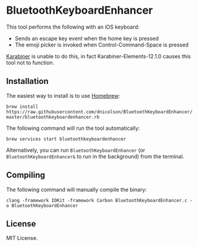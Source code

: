 # BluetoothKeyboardEnhancer

This tool performs the following with an iOS keyboard:

- Sends an escape key event when the home key is pressed
- The emoji picker is invoked when Control-Command-Space is pressed

[Karabiner](https://pqrs.org/osx/karabiner/) is unable to do this, in fact Karabiner-Elements-12.1.0 causes this tool not to function.

## Installation

The easiest way to install is to use [Homebrew](https://brew.sh/):

`brew install https://raw.githubusercontent.com/dnicolson/BluetoothKeyboardEnhancer/master/bluetoothkeyboardenhancer.rb`

The following command will run the tool automatically:

`brew services start bluetoothkeyboardenhancer`

Alternatively, you can run `BluetoothKeyboardEnhancer`  (or `BluetoothKeyboardEnhancer&` to run in the background) from the terminal.

## Compiling

The following command will manually compile the binary:

`clang -framework IOKit -framework Carbon BluetoothKeyboardEnhancer.c -o BluetoothKeyboardEnhancer`

## License

MIT License.
